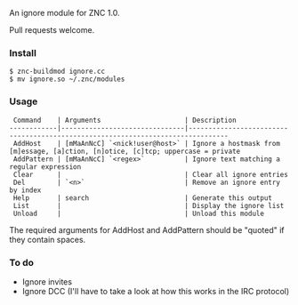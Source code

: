 An ignore module for ZNC 1.0.

Pull requests welcome.

### Install

```
$ znc-buildmod ignore.cc
$ mv ignore.so ~/.znc/modules
```

### Usage

	 Command    | Arguments                     | Description
	------------|-------------------------------|--------------------------------------------------------------------------------
	 AddHost    | [mMaAnNcC] `<nick!user@host>` | Ignore a hostmask from [m]essage, [a]ction, [n]otice, [c]tcp; uppercase = private
	 AddPattern | [mMaAnNcC] `<regex>`          | Ignore text matching a regular expression
	 Clear      |                               | Clear all ignore entries
	 Del        | `<n>`                         | Remove an ignore entry by index
	 Help       | search                        | Generate this output
	 List       |                               | Display the ignore list
	 Unload     |                               | Unload this module

The required arguments for AddHost and AddPattern should be "quoted" if they contain spaces.

### To do

- Ignore invites
- Ignore DCC (I'll have to take a look at how this works in the IRC protocol)
